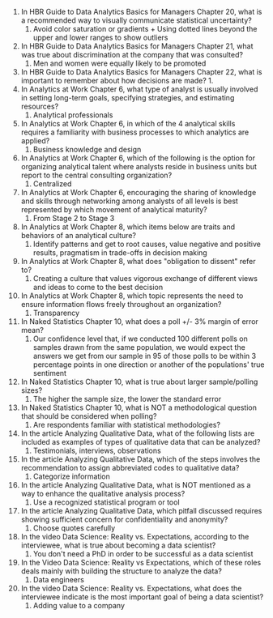1. In HBR Guide to Data Analytics Basics for Managers Chapter 20, what is a recommended way to visually communicate statistical uncertainty?
	1. Avoid color saturation or gradients + Using dotted lines beyond the upper and lower ranges to show outliers
2. In HBR Guide to Data Analytics Basics for Managers Chapter 21, what was true about discrimination at the company that was consulted?
	1. Men and women were equally likely to be promoted
3. In HBR Guide to Data Analytics Basics for Managers Chapter 22, what is important to remember about how decisions are made?
	1. 
4. In Analytics at Work Chapter 6, what type of analyst is usually involved in setting long-term goals, specifying strategies, and estimating resources?
	1. Analytical professionals
5. In Analytics at Work Chapter 6, in which of the 4 analytical skills requires a familiarity with business processes to which analytics are applied?
	1. Business knowledge and design
6. In Analytics at Work Chapter 6, which of the following is the option for organizing analytical talent where analysts reside in business units but report to the central consulting organization?
	1. Centralized
7. In Analytics at Work Chapter 6, encouraging the sharing of knowledge and skills through networking among analysts of all levels is best represented by which movement of analytical maturity?
	1. From Stage 2 to Stage 3
8. In Analytics at Work Chapter 8, which items below are traits and behaviors of an analytical culture?
	1. Identify patterns and get to root causes, value negative and positive results, pragmatism in trade-offs in decision making
9. In Analytics at Work Chapter 8, what does "obligation to dissent" refer to?
	1. Creating a culture that values vigorous exchange of different views and ideas to come to the best decision
10. In Analytics at Work Chapter 8, which topic represents the need to ensure information flows freely throughout an organization?
	1. Transparency
11. In Naked Statistics Chapter 10, what does a poll +/- 3% margin of error mean?
	1. Our confidence level that, if we conducted 100 different polls on samples drawn from the same population, we would expect the answers we get from our sample in 95 of those polls to be within 3 percentage points in one direction or another of the populations' true sentiment
12. In Naked Statistics Chapter 10, what is true about larger sample/polling sizes?
	1. The higher the sample size, the lower the standard error
13. In Naked Statistics Chapter 10, what is NOT a methodological question that should be considered when polling?
	1. Are respondents familiar with statistical methodologies?
14. In the article Analyzing Qualitative Data, what of the following lists are included as examples of types of qualitative data that can be analyzed?
	1. Testimonials, interviews, observations
15. In the article Analyzing Qualitative Data, which of the steps involves the recommendation to assign abbreviated codes to qualitative data?
	1. Categorize information
16. In the article Analyzing Qualitative Data, what is NOT mentioned as a way to enhance the qualitative analysis process?
	1. Use a recognized statistical program or tool
17. In the article Analyzing Qualitative Data, which pitfall discussed requires showing sufficient concern for confidentiality and anonymity?
	1. Choose quotes carefully
18. In the video Data Science: Reality vs. Expectations, according to the interviewee, what is true about becoming a data scientist?
	1. You don't need a PhD in order to be successful as a data scientist
19. In the Video Data Science: Reality vs Expectations, which of these roles deals mainly with building the structure to analyze the data?
	1. Data engineers
20. In the video Data Science: Reality vs. Expectations, what does the interviewee indicate is the most important goal of being a data scientist?
	1. Adding value to a company